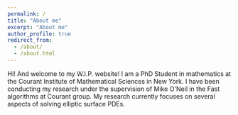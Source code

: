 ```yaml
---
permalink: /
title: "About me"
excerpt: "About me"
author_profile: true
redirect_from: 
  - /about/
  - /about.html
---
```


Hi! And welcome to my W.I.P. website! I am a PhD Student in mathematics at the Courant Institute of Mathematical Sciences in New York. I have been conducting my research under the supervision of Mike O'Neil in the Fast algorithms at Courant group. My research currently focuses on several aspects of solving elliptic surface PDEs.

